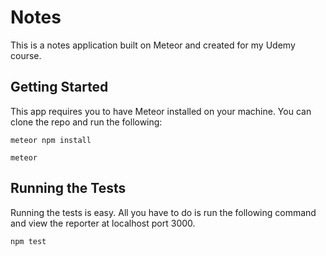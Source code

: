 # Notes

This is a notes application built on Meteor and created for my Udemy course.

## Getting Started

This app requires you to have Meteor installed on your machine. You can clone the repo and run the following:

```
meteor npm install
```

```
meteor
```

## Running the Tests

Running the tests is easy. All you have to do is run the following command and view the reporter at localhost port 3000.

```
npm test
```


